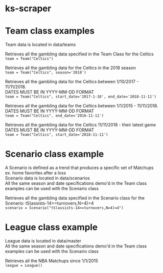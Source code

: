 # ks-scraper

# Team class examples
Team data is located in data/teams

Retrieves all the gambling data specified in the Team Class for the Celtics<br/>
`team = Team("Celtics")`<br/>

Retrieves all the gambling data for the Celtics in the 2018 season<br/>
`team = Team("Celtics", season='2018')`<br/>

Retrieves all the gambling data for the Celtics between 1/10/2017 - 11/11/2018.<br/>
DATES MUST BE IN YYYY-MM-DD FORMAT<br/>
`team = Team("Celtics", start_date='2017-1-10', end_date='2018-11-11')`<br/>

Retrieves all the gambling data for the Celtics between 1/1/2015 - 11/11/2018. <br/>
DATES MUST BE IN YYYY-MM-DD FORMAT<br/>
`team = Team("Celtics", end_date='2016-11-11')`<br/>

Retrieves all the gambling data for the Celtics 11/11/2018 - their latest game<br/> 
DATES MUST BE IN YYYY-MM-DD FORMAT<br/>
`team = Team("Celtics", start_date='2018-11-11')`<br/>



# Scenario class example

A Scenario is defined as a trend that produces a specific set of Matchups ex. home favorites after a loss<br/>
Scenario data is located in data/scenarios<br/>
All the same season and date specifications demo'd in the Team class examples can be used with the Scenario class<br/>

Retrieves all the gambling data specified in the Scenario class for the Scenario: tS(assists-14>=turnovers,N=4)=4<br/>
`scenario = Scenario("tS(assists-14>=turnovers,N=4)=4")`



# League class example
League data is located in data/master<br/>
All the same season and date specifications demo'd in the Team class examples can be used with the Scenario class<br/>

Retrieves all the NBA Matchups since 1/1/2015<br/>
`league = League()`

